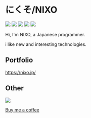 # にくそ/NIXO

![](https://img.shields.io/badge/age-15-red) ![](https://img.shields.io/badge/birthday-2005%2F10%2F11-red) ![](https://img.shields.io/badge/Python-%E2%9D%A4-brightgreen) ![](https://img.shields.io/github/followers/nxo0?label=Followers&style=social) ![](https://img.shields.io/twitter/follow/NIXO_dev?label=Followers&style=social)

Hi, I'm NIXO, a Japanese programmer.

i like new and interesting technologies.

## Portfolio

https://nixo.jp/

## Other

![](https://komarev.com/ghpvc/?username=nxo0)

[Buy me a coffee](https://buymeacoffee.com/nxo0)
